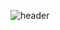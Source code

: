 ![header](https://capsule-render.vercel.app/api?type=wave&color=0:32CD32,100:008000&height=300&section=header&text=WaitingForMe34&fontSize=75&textAlign=middle&fontColor=white)
